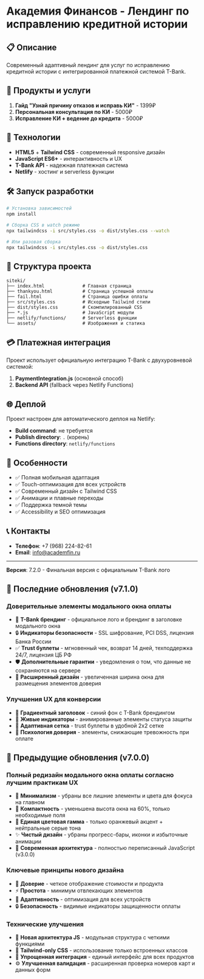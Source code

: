 # Академия Финансов - Лендинг по исправлению кредитной истории

## 📋 Описание

Современный адаптивный лендинг для услуг по исправлению кредитной истории с интегрированной платежной системой T-Bank.

## 🎯 Продукты и услуги

1. **Гайд "Узнай причину отказов и исправь КИ"** - 1399₽
2. **Персональная консультация по КИ** - 5000₽  
3. **Исправление КИ + ведение до кредита** - 5000₽

## 🚀 Технологии

- **HTML5** + **Tailwind CSS** - современный responsive дизайн
- **JavaScript ES6+** - интерактивность и UX
- **T-Bank API** - надежная платежная система
- **Netlify** - хостинг и serverless функции

## 🛠️ Запуск разработки

```bash
# Установка зависимостей
npm install

# Сборка CSS в watch режиме
npx tailwindcss -i src/styles.css -o dist/styles.css --watch

# Или разовая сборка
npx tailwindcss -i src/styles.css -o dist/styles.css
```

## 📁 Структура проекта

```
siteki/
├── index.html              # Главная страница
├── thankyou.html           # Страница успешной оплаты
├── fail.html               # Страница ошибки оплаты
├── src/styles.css          # Исходные Tailwind стили
├── dist/styles.css         # Скомпилированный CSS
├── *.js                    # JavaScript модули
├── netlify/functions/      # Serverless функции
└── assets/                 # Изображения и статика
```

## 💳 Платежная интеграция

Проект использует официальную интеграцию T-Bank с двухуровневой системой:

1. **PaymentIntegration.js** (основной способ)
2. **Backend API** (fallback через Netlify Functions)

## 🌐 Деплой

Проект настроен для автоматического деплоя на Netlify:

- **Build command**: не требуется
- **Publish directory**: `.` (корень)
- **Functions directory**: `netlify/functions`

## 📱 Особенности

- ✅ Полная мобильная адаптация
- ✅ Touch-оптимизация для всех устройств  
- ✅ Современный дизайн с Tailwind CSS
- ✅ Анимации и плавные переходы
- ✅ Поддержка темной темы
- ✅ Accessibility и SEO оптимизация

## 📞 Контакты

- **Телефон**: +7 (968) 224-82-61
- **Email**: info@academfin.ru

---

**Версия**: 7.2.0 - Финальная версия с официальным T-Bank лого

## 🎨 Последние обновления (v7.1.0)

### Доверительные элементы модального окна оплаты
- 🏦 **T-Bank брендинг** - официальное лого и брендинг в заголовке модального окна
- 🔒 **Индикаторы безопасности** - SSL шифрование, PCI DSS, лицензия Банка России
- ✅ **Trust буллеты** - мгновенный чек, возврат 14 дней, техподдержка 24/7, лицензия ЦБ РФ
- 🛡️ **Дополнительные гарантии** - уведомления о том, что данные не сохраняются на сервере
- 💎 **Расширенный дизайн** - увеличенная ширина окна для размещения элементов доверия

### Улучшения UX для конверсии
- 🎨 **Градиентный заголовок** - синий фон с T-Bank брендингом
- 🔄 **Живые индикаторы** - анимированные элементы статуса защиты
- 📱 **Адаптивная сетка** - trust буллеты в удобной 2x2 сетке
- 🎯 **Психология доверия** - элементы, снижающие тревожность при оплате

## 🎨 Предыдущие обновления (v7.0.0)

### Полный редизайн модального окна оплаты согласно лучшим практикам UX
- 🎯 **Минимализм** - убраны все лишние элементы и цвета для фокуса на главном
- 📏 **Компактность** - уменьшена высота окна на 60%, только необходимые поля
- 🎨 **Единая цветовая гамма** - только оранжевый акцент + нейтральные серые тона
- ✨ **Чистый дизайн** - убраны прогресс-бары, иконки и избыточные анимации
- 🔧 **Современная архитектура** - полностью переписанный JavaScript (v3.0.0)

### Ключевые принципы нового дизайна
- 🎨 **Доверие** - четкое отображение стоимости и продукта
- ⚡ **Простота** - минимум отвлекающих элементов
- 📱 **Адаптивность** - оптимизация для всех устройств
- 🔒 **Безопасность** - видимые индикаторы защищенности оплаты

### Технические улучшения
- 📄 **Новая архитектура JS** - модульная структура с четкими функциями
- 🎨 **Tailwind-only CSS** - использование только встроенных классов
- 🔧 **Упрощенная интеграция** - единый интерфейс для всех продуктов
- ⚙️ **Улучшенная валидация** - расширенная проверка номеров карт и данных форм
